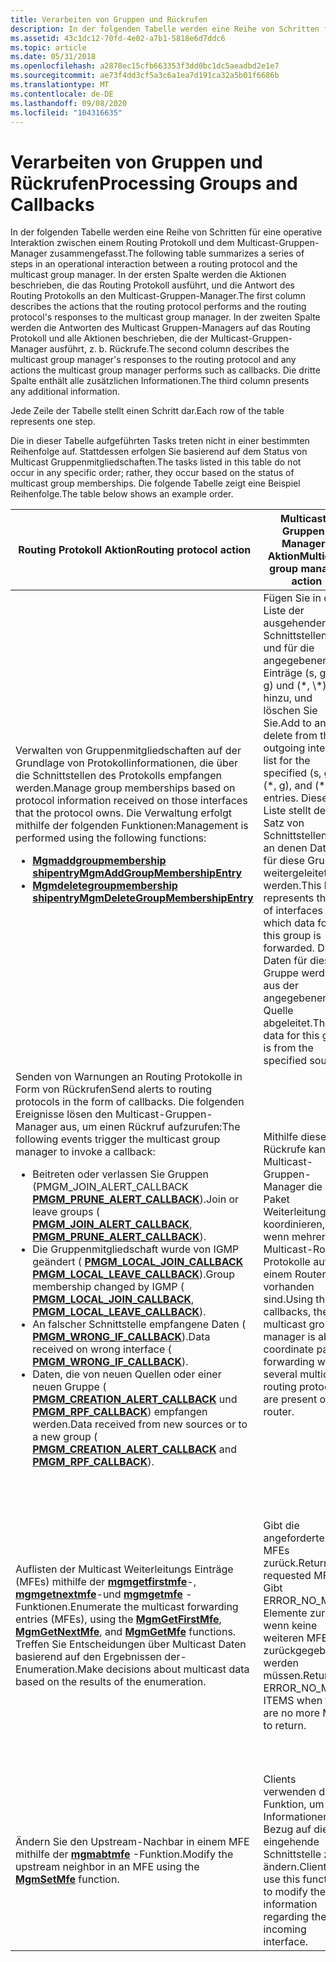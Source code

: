 ```yaml
---
title: Verarbeiten von Gruppen und Rückrufen
description: In der folgenden Tabelle werden eine Reihe von Schritten für eine operative Interaktion zwischen einem Routing Protokoll und dem Multicast-Gruppen-Manager zusammengefasst.
ms.assetid: 43c1dc12-70fd-4e02-a7b1-5818e6d7ddc6
ms.topic: article
ms.date: 05/31/2018
ms.openlocfilehash: a2878ec15cfb663353f3dd0bc1dc5aeadbd2e1e7
ms.sourcegitcommit: ae73f4dd3cf5a3c6a1ea7d191ca32a5b01f6686b
ms.translationtype: MT
ms.contentlocale: de-DE
ms.lasthandoff: 09/08/2020
ms.locfileid: "104316635"
---
```

# <a name="processing-groups-and-callbacks"></a><span data-ttu-id="62091-103">Verarbeiten von Gruppen und Rückrufen</span><span class="sxs-lookup"><span data-stu-id="62091-103">Processing Groups and Callbacks</span></span>

<span data-ttu-id="62091-104">In der folgenden Tabelle werden eine Reihe von Schritten für eine operative Interaktion zwischen einem Routing Protokoll und dem Multicast-Gruppen-Manager zusammengefasst.</span><span class="sxs-lookup"><span data-stu-id="62091-104">The following table summarizes a series of steps in an operational interaction between a routing protocol and the multicast group manager.</span></span> <span data-ttu-id="62091-105">In der ersten Spalte werden die Aktionen beschrieben, die das Routing Protokoll ausführt, und die Antwort des Routing Protokolls an den Multicast-Gruppen-Manager.</span><span class="sxs-lookup"><span data-stu-id="62091-105">The first column describes the actions that the routing protocol performs and the routing protocol's responses to the multicast group manager.</span></span> <span data-ttu-id="62091-106">In der zweiten Spalte werden die Antworten des Multicast Gruppen-Managers auf das Routing Protokoll und alle Aktionen beschrieben, die der Multicast-Gruppen-Manager ausführt, z. b. Rückrufe.</span><span class="sxs-lookup"><span data-stu-id="62091-106">The second column describes the multicast group manager's responses to the routing protocol and any actions the multicast group manager performs such as callbacks.</span></span> <span data-ttu-id="62091-107">Die dritte Spalte enthält alle zusätzlichen Informationen.</span><span class="sxs-lookup"><span data-stu-id="62091-107">The third column presents any additional information.</span></span>

<span data-ttu-id="62091-108">Jede Zeile der Tabelle stellt einen Schritt dar.</span><span class="sxs-lookup"><span data-stu-id="62091-108">Each row of the table represents one step.</span></span>

<span data-ttu-id="62091-109">Die in dieser Tabelle aufgeführten Tasks treten nicht in einer bestimmten Reihenfolge auf. Stattdessen erfolgen Sie basierend auf dem Status von Multicast Gruppenmitgliedschaften.</span><span class="sxs-lookup"><span data-stu-id="62091-109">The tasks listed in this table do not occur in any specific order; rather, they occur based on the status of multicast group memberships.</span></span> <span data-ttu-id="62091-110">Die folgende Tabelle zeigt eine Beispiel Reihenfolge.</span><span class="sxs-lookup"><span data-stu-id="62091-110">The table below shows an example order.</span></span>



<table>
<colgroup>
<col style="width: 33%" />
<col style="width: 33%" />
<col style="width: 33%" />
</colgroup>
<thead>
<tr class="header">
<th><span data-ttu-id="62091-111">Routing Protokoll Aktion</span><span class="sxs-lookup"><span data-stu-id="62091-111">Routing protocol action</span></span></th>
<th><span data-ttu-id="62091-112">Multicast-Gruppen-Manager-Aktion</span><span class="sxs-lookup"><span data-stu-id="62091-112">Multicast group manager action</span></span></th>
<th><span data-ttu-id="62091-113">Notizen</span><span class="sxs-lookup"><span data-stu-id="62091-113">Notes</span></span></th>
</tr>
</thead>
<tbody>
<tr class="odd">
<td><span data-ttu-id="62091-114">Verwalten von Gruppenmitgliedschaften auf der Grundlage von Protokollinformationen, die über die Schnittstellen des Protokolls empfangen werden.</span><span class="sxs-lookup"><span data-stu-id="62091-114">Manage group memberships based on protocol information received on those interfaces that the protocol owns.</span></span> <span data-ttu-id="62091-115">Die Verwaltung erfolgt mithilfe der folgenden Funktionen:</span><span class="sxs-lookup"><span data-stu-id="62091-115">Management is performed using the following functions:</span></span>
<ul>
<li><span data-ttu-id="62091-116"><a href="/windows/desktop/api/Mgm/nf-mgm-mgmaddgroupmembershipentry"><strong>Mgmaddgroupmembership shipentry</strong></a></span><span class="sxs-lookup"><span data-stu-id="62091-116"><a href="/windows/desktop/api/Mgm/nf-mgm-mgmaddgroupmembershipentry"><strong>MgmAddGroupMembershipEntry</strong></a></span></span></li>
<li><span data-ttu-id="62091-117"><a href="/windows/desktop/api/Mgm/nf-mgm-mgmdeletegroupmembershipentry"><strong>Mgmdeletegroupmembership shipentry</strong></a></span><span class="sxs-lookup"><span data-stu-id="62091-117"><a href="/windows/desktop/api/Mgm/nf-mgm-mgmdeletegroupmembershipentry"><strong>MgmDeleteGroupMembershipEntry</strong></a></span></span></li>
</ul></td>
<td><span data-ttu-id="62091-118">Fügen Sie in der Liste der ausgehenden Schnittstellen zu und für die angegebenen Einträge (s, g), (*, g) und (*, \*) hinzu, und löschen Sie Sie.</span><span class="sxs-lookup"><span data-stu-id="62091-118">Add to and delete from the outgoing interface list for the specified (s, g), (*, g), and (*, \*) entries.</span></span> <span data-ttu-id="62091-119">Diese Liste stellt den Satz von Schnittstellen dar, an denen Daten für diese Gruppe weitergeleitet werden.</span><span class="sxs-lookup"><span data-stu-id="62091-119">This list represents the set of interfaces on which data for this group is forwarded.</span></span> <span data-ttu-id="62091-120">Die Daten für diese Gruppe werden aus der angegebenen Quelle abgeleitet.</span><span class="sxs-lookup"><span data-stu-id="62091-120">The data for this group is from the specified source.</span></span></td>

</tr>
<tr class="even">

<td><span data-ttu-id="62091-121">Senden von Warnungen an Routing Protokolle in Form von Rückrufen</span><span class="sxs-lookup"><span data-stu-id="62091-121">Send alerts to routing protocols in the form of callbacks.</span></span> <span data-ttu-id="62091-122">Die folgenden Ereignisse lösen den Multicast-Gruppen-Manager aus, um einen Rückruf aufzurufen:</span><span class="sxs-lookup"><span data-stu-id="62091-122">The following events trigger the multicast group manager to invoke a callback:</span></span>
<ul>
<li><span data-ttu-id="62091-123">Beitreten oder verlassen Sie Gruppen <a href="/windows/desktop/api/Mgm/nc-mgm-pmgm_join_alert_callback"><strong></strong></a>(PMGM_JOIN_ALERT_CALLBACK <a href="/windows/desktop/api/Mgm/nc-mgm-pmgm_prune_alert_callback"><strong>PMGM_PRUNE_ALERT_CALLBACK</strong></a>).</span><span class="sxs-lookup"><span data-stu-id="62091-123">Join or leave groups ( <a href="/windows/desktop/api/Mgm/nc-mgm-pmgm_join_alert_callback"><strong>PMGM_JOIN_ALERT_CALLBACK</strong></a>, <a href="/windows/desktop/api/Mgm/nc-mgm-pmgm_prune_alert_callback"><strong>PMGM_PRUNE_ALERT_CALLBACK</strong></a>).</span></span></li>
<li><span data-ttu-id="62091-124">Die Gruppenmitgliedschaft wurde von IGMP geändert ( <a href="/windows/desktop/api/Mgm/nc-mgm-pmgm_local_join_callback"><strong>PMGM_LOCAL_JOIN_CALLBACK</strong></a> <a href="/windows/desktop/api/Mgm/nc-mgm-pmgm_local_leave_callback"><strong>PMGM_LOCAL_LEAVE_CALLBACK</strong></a>).</span><span class="sxs-lookup"><span data-stu-id="62091-124">Group membership changed by IGMP ( <a href="/windows/desktop/api/Mgm/nc-mgm-pmgm_local_join_callback"><strong>PMGM_LOCAL_JOIN_CALLBACK</strong></a>, <a href="/windows/desktop/api/Mgm/nc-mgm-pmgm_local_leave_callback"><strong>PMGM_LOCAL_LEAVE_CALLBACK</strong></a>).</span></span></li>
<li><span data-ttu-id="62091-125">An falscher Schnittstelle empfangene Daten ( <a href="/windows/desktop/api/Mgm/nc-mgm-pmgm_wrong_if_callback"><strong>PMGM_WRONG_IF_CALLBACK</strong></a>).</span><span class="sxs-lookup"><span data-stu-id="62091-125">Data received on wrong interface ( <a href="/windows/desktop/api/Mgm/nc-mgm-pmgm_wrong_if_callback"><strong>PMGM_WRONG_IF_CALLBACK</strong></a>).</span></span></li>
<li><span data-ttu-id="62091-126">Daten, die von neuen Quellen oder einer neuen Gruppe ( <a href="/windows/desktop/api/mgm/nc-mgm-pmgm_creation_alert_callback"><strong>PMGM_CREATION_ALERT_CALLBACK</strong></a> und <a href="/windows/desktop/api/Mgm/nc-mgm-pmgm_rpf_callback"><strong>PMGM_RPF_CALLBACK</strong></a>) empfangen werden.</span><span class="sxs-lookup"><span data-stu-id="62091-126">Data received from new sources or to a new group ( <a href="/windows/desktop/api/mgm/nc-mgm-pmgm_creation_alert_callback"><strong>PMGM_CREATION_ALERT_CALLBACK</strong></a> and <a href="/windows/desktop/api/Mgm/nc-mgm-pmgm_rpf_callback"><strong>PMGM_RPF_CALLBACK</strong></a>).</span></span></li>
</ul></td>
<td><span data-ttu-id="62091-127">Mithilfe dieser Rückrufe kann der Multicast-Gruppen-Manager die Paket Weiterleitung koordinieren, wenn mehrere Multicast-Routing Protokolle auf einem Router vorhanden sind.</span><span class="sxs-lookup"><span data-stu-id="62091-127">Using these callbacks, the multicast group manager is able to coordinate packet forwarding when several multicast routing protocols are present on a router.</span></span></td>
</tr>
<tr class="odd">
<td><span data-ttu-id="62091-128">Auflisten der Multicast Weiterleitungs Einträge (MFEs) mithilfe der <a href="/windows/desktop/api/Mgm/nf-mgm-mgmgetfirstmfe"><strong>mgmgetfirstmfe</strong></a>-, <a href="/windows/desktop/api/Mgm/nf-mgm-mgmgetnextmfe"><strong>mgmgetnextmfe</strong></a>-und <a href="/windows/desktop/api/Mgm/nf-mgm-mgmgetmfe"><strong>mgmgetmfe</strong></a> -Funktionen.</span><span class="sxs-lookup"><span data-stu-id="62091-128">Enumerate the multicast forwarding entries (MFEs), using the <a href="/windows/desktop/api/Mgm/nf-mgm-mgmgetfirstmfe"><strong>MgmGetFirstMfe</strong></a>, <a href="/windows/desktop/api/Mgm/nf-mgm-mgmgetnextmfe"><strong>MgmGetNextMfe</strong></a>, and <a href="/windows/desktop/api/Mgm/nf-mgm-mgmgetmfe"><strong>MgmGetMfe</strong></a> functions.</span></span> <span data-ttu-id="62091-129">Treffen Sie Entscheidungen über Multicast Daten basierend auf den Ergebnissen der-Enumeration.</span><span class="sxs-lookup"><span data-stu-id="62091-129">Make decisions about multicast data based on the results of the enumeration.</span></span></td>
<td><span data-ttu-id="62091-130">Gibt die angeforderten MFEs zurück.</span><span class="sxs-lookup"><span data-stu-id="62091-130">Return the requested MFEs.</span></span> <span data-ttu-id="62091-131">Gibt ERROR_NO_MORE Elemente zurück, wenn keine weiteren MFEs zurückgegeben werden müssen.</span><span class="sxs-lookup"><span data-stu-id="62091-131">Return ERROR_NO_MORE ITEMS when there are no more MFEs to return.</span></span><br/></td>
<td><span data-ttu-id="62091-132">Verwenden Sie die <a href="/windows/desktop/api/Mgm/nf-mgm-mgmgetfirstmfestats"><strong>mgmgetfirstmfestats</strong></a>-, <a href="/windows/desktop/api/Mgm/nf-mgm-mgmgetnextmfestats"><strong>mgmgetnextmfestats</strong></a>-und <a href="/windows/desktop/api/Mgm/nf-mgm-mgmgetmfestats"><strong>mgmgetmfestats</strong></a> -Funktionen, um MFE-Statistiken aufzuzählen.</span><span class="sxs-lookup"><span data-stu-id="62091-132">Use the <a href="/windows/desktop/api/Mgm/nf-mgm-mgmgetfirstmfestats"><strong>MgmGetFirstMfeStats</strong></a>, <a href="/windows/desktop/api/Mgm/nf-mgm-mgmgetnextmfestats"><strong>MgmGetNextMfeStats</strong></a>, <a href="/windows/desktop/api/Mgm/nf-mgm-mgmgetmfestats"><strong>MgmGetMfeStats</strong></a> functions to enumerate MFE statistics.</span></span> <span data-ttu-id="62091-133">Ein umfassendes Beispiel für die Verwendung dieser Funktionen finden Sie unter <a href="administrative-application-scenario.md">Verwaltungs Anwendungsszenario</a> .</span><span class="sxs-lookup"><span data-stu-id="62091-133">See <a href="administrative-application-scenario.md">Administrative Application Scenario</a> for a complete example of using these functions.</span></span><br/></td>
</tr>
<tr class="even">
<td><span data-ttu-id="62091-134">Ändern Sie den Upstream-Nachbar in einem MFE mithilfe der <a href="/windows/desktop/api/Mgm/nf-mgm-mgmsetmfe"><strong>mgmabtmfe</strong></a> -Funktion.</span><span class="sxs-lookup"><span data-stu-id="62091-134">Modify the upstream neighbor in an MFE using the <a href="/windows/desktop/api/Mgm/nf-mgm-mgmsetmfe"><strong>MgmSetMfe</strong></a> function.</span></span></td>

<td><span data-ttu-id="62091-135">Clients verwenden diese Funktion, um die Informationen in Bezug auf die eingehende Schnittstelle zu ändern.</span><span class="sxs-lookup"><span data-stu-id="62091-135">Clients use this function to modify the information regarding the incoming interface.</span></span></td>
</tr>
</tbody>
</table>



 

 


